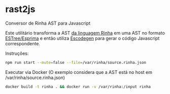 # rast2js

Conversor de Rinha AST para Javascript

Este utilitário transforma a AST [da linguagem Rinha](https://github.com/aripiprazole/rinha-de-compiler/blob/main/SPECS.md) em 
uma AST no formato [ESTree/Esprima](https://link-url-here.org) e então utiliza [Escodegen](https://github.com/estools/escodegen) para gerar o 
código Javascript correspondente.   

Instruções:

```bash
npm run start --mute=false --file=/var/rinha/source.rinha.json
```


Executar via Docker (O exemplo considera que a AST está no host em /var/rinha/source.rinha.json)

```bash
docker build -t rinha . && docker run -v /var/rinha:/input rinha 
```






